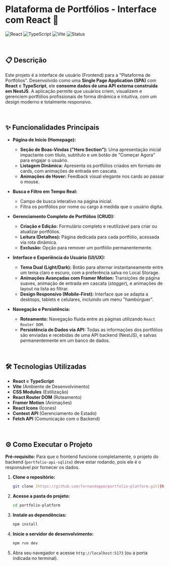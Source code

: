 # Plataforma de Portfólios - Interface com React 🚀

![React](https://img.shields.io/badge/React-18.2.0-%2361DAFB?style=for-the-badge&logo=react)
![TypeScript](https://img.shields.io/badge/TypeScript-5.2.2-%233178C6?style=for-the-badge&logo=typescript)
![Vite](https://img.shields.io/badge/Vite-5.2.0-%23646CFF?style=for-the-badge&logo=vite)
![Status](https://img.shields.io/badge/status-concluído-success?style=for-the-badge)

<br>

## 📋 Descrição

Este projeto é a interface de usuário (Frontend) para a "Plataforma de Portfólios". Desenvolvido como uma **Single Page Application (SPA)** com **React** e **TypeScript**, ele **consome dados de uma API externa construída em NestJS**. A aplicação permite que usuários criem, visualizem e gerenciem portfólios profissionais de forma dinâmica e intuitiva, com um design moderno e totalmente responsivo.

<br>

## ✨ Funcionalidades Principais

* **Página de Início (Homepage):**
    * **Seção de Boas-Vindas ("Hero Section"):** Uma apresentação inicial impactante com título, subtítulo e um botão de "Começar Agora" para engajar o usuário.
    * **Listagem Dinâmica:** Apresenta os portfólios criados em formato de cards, com animações de entrada em cascata.
    * **Animações de Hover:** Feedback visual elegante nos cards ao passar o mouse.

* **Busca e Filtro em Tempo Real:**
    * Campo de busca interativo na página inicial.
    * Filtra os portfólios por nome ou cargo à medida que o usuário digita.

* **Gerenciamento Completo de Portfólios (CRUD):**
    * **Criação e Edição:** Formulário completo e reutilizável para criar ou atualizar portfólios.
    * **Leitura (Detalhes):** Página dedicada para cada portfólio, acessada via rota dinâmica.
    * **Exclusão:** Opção para remover um portfólio permanentemente.

* **Interface e Experiência do Usuário (UI/UX):**
    * **Tema Dual (Light/Dark):** Botão para alternar instantaneamente entre um tema claro e escuro, com a preferência salva no Local Storage.
    * **Animações Avançadas com Framer Motion:** Transições de página suaves, animação de entrada em cascata (*stagger*), e animações de layout na lista ao filtrar.
    * **Design Responsivo (Mobile-First):** Interface que se adapta a desktops, tablets e celulares, incluindo um menu "hambúrguer".

* **Navegação e Persistência:**
    * **Roteamento:** Navegação fluida entre as páginas utilizando `React Router DOM`.
    * **Persistência de Dados via API:** Todas as informações dos portfólios são enviadas e recebidas de uma API backend (NestJS), e salvas permanentemente em um banco de dados.

<br>

## 🛠️ Tecnologias Utilizadas

* **React** e **TypeScript**
* **Vite** (Ambiente de Desenvolvimento)
* **CSS Modules** (Estilização)
* **React Router DOM** (Roteamento)
* **Framer Motion** (Animações)
* **React Icons** (Ícones)
* **Context API** (Gerenciamento de Estado)
* **Fetch API** (Comunicação com o Backend)

<br>

## ⚙️ Como Executar o Projeto

**Pré-requisito:** Para que o frontend funcione completamente, o projeto do backend (`portfolio-api-sqlite`) deve estar rodando, pois ele é o responsável por fornecer os dados.

1.  **Clone o repositório:**
    ```bash
    git clone [https://github.com/fernandoppm/portfolio-platform.git](https://github.com/fernandoppm/portfolio-platform.git)
    ```
    
2.  **Acesse a pasta do projeto:**
    ```bash
    cd portfolio-platform
    ```

3.  **Instale as dependências:**
    ```bash
    npm install
    ```

4.  **Inicie o servidor de desenvolvimento:**
    ```bash
    npm run dev
    ```

5.  Abra seu navegador e acesse `http://localhost:5173` (ou a porta indicada no terminal).

